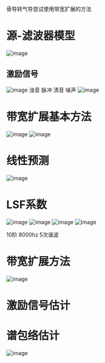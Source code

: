 骨导转气导尝试使用带宽扩展的方法
# 源-滤波器模型
![image](https://cdn.staticaly.com/gh/andyye1999/image-hosting@master/20221020/image.3xj8e9ohh860.webp)
## 激励信号
![image](https://cdn.staticaly.com/gh/andyye1999/image-hosting@master/20221020/image.7kpv1hv5w0w0.webp)
浊音 脉冲
清音 噪声
![image](https://cdn.staticaly.com/gh/andyye1999/image-hosting@master/20221020/image.73acn41hrtk0.webp)
# 带宽扩展基本方法
![image](https://cdn.staticaly.com/gh/andyye1999/image-hosting@master/20221020/image.5b33sup6sog0.webp)
![image](https://cdn.staticaly.com/gh/andyye1999/image-hosting@master/20221020/image.4gzescp7sya0.webp)
# 线性预测
![image](https://cdn.staticaly.com/gh/andyye1999/image-hosting@master/20221020/image.6fubfroenvk0.webp)
# LSF系数
![image](https://cdn.staticaly.com/gh/andyye1999/image-hosting@master/20221020/image.4g4746syuly0.webp)
![image](https://cdn.staticaly.com/gh/andyye1999/image-hosting@master/20221020/image.shprutvgey8.webp)
![image](https://cdn.staticaly.com/gh/andyye1999/image-hosting@master/20221020/image.3fq8dejm53e0.webp)
![image](https://cdn.staticaly.com/gh/andyye1999/image-hosting@master/20221020/image.3vfm2adxpay0.webp)

10阶 8000hz 5次谐波
# 带宽扩展方法
![image](https://cdn.staticaly.com/gh/andyye1999/image-hosting@master/20221020/image.7jg9ud899880.webp)
# 激励信号估计




# 谱包络估计
![image](https://cdn.staticaly.com/gh/andyye1999/image-hosting@master/20221020/image.5l7f7g1nfak0.webp)
